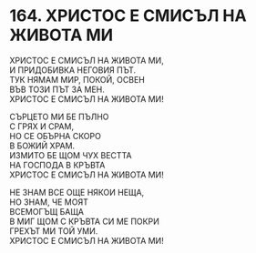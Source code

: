 # 164. ХРИСТОС Е СМИСЪЛ НА ЖИВОТА МИ  
  
ХРИСТОС Е СМИСЪЛ НА ЖИВОТА МИ,  
И ПРИДОБИВКА НЕГОВИЯ ПЪТ.  
ТУК НЯМАМ МИР, ПОКОЙ, ОСВЕН  
ВЪВ ТОЗИ ПЪТ ЗА МЕН.  
ХРИСТОС Е СМИСЪЛ НА ЖИВОТА МИ!  
  
СЪРЦЕТО МИ БЕ ПЪЛНО  
С ГРЯХ И СРАМ,  
НО СЕ ОБЪРНА СКОРО  
В БОЖИЙ ХРАМ.  
ИЗМИТО БЕ ЩОМ ЧУХ ВЕСТТА  
НА ГОСПОДА В КРЪВТА  
ХРИСТОС Е СМИСЪЛ НА ЖИВОТА МИ!  
  
НЕ ЗНАМ ВСЕ ОЩЕ НЯКОИ НЕЩА,  
НО ЗНАМ, ЧЕ МОЯТ  
ВСЕМОГЪЩ БАЩА  
В МИГ ЩОМ С КРЪВТА СИ МЕ ПОКРИ  
ГРЕХЪТ МИ ТОЙ УМИ.  
ХРИСТОС Е СМИСЪЛ НА ЖИВОТА МИ!  
  